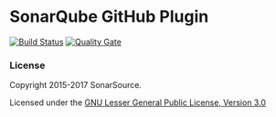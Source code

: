 # SonarQube GitHub Plugin

[![Build Status](https://travis-ci.org/SonarSource/sonar-github.svg?branch=master)](https://travis-ci.org/SonarSource/sonar-github) [![Quality Gate](https://next.sonarqube.com/sonarqube/api/project_badges/measure?project=org.sonarsource.auth.github%3Asonar-auth-github-plugin&metric=alert_status)](https://next.sonarqube.com/sonarqube/dashboard?id=org.sonarsource.auth.github%3Asonar-auth-github-plugin)

### License

Copyright 2015-2017 SonarSource.

Licensed under the [GNU Lesser General Public License, Version 3.0](http://www.gnu.org/licenses/lgpl.txt)
